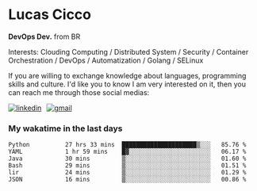 # Lucas Cicco

**DevOps Dev.** from BR

Interests: Clouding Computing / Distributed System / Security / Container Orchestration / DevOps / Automatization / Golang / SELinux

If you are willing to exchange knowledge about languages, programming skills and culture. I'd like you to know I am very interested on it, then you can reach me through those social medias:

<div style="display: flex; align-items: center; gap: 10px;">
  <a href="https://www.linkedin.com/in/lucas-vitor-de-cicco" target="_blank">
    <img
      src="https://img.shields.io/badge/-LinkedIn-%230077B5?style=for-the-badge&logo=linkedin&logoColor=white"
      alt="linkedin"
      target="_blank" 
    />
  </a>
  <a href="mailto:lucasvitorx1@gmail.com">
      <img
        src="https://img.shields.io/badge/-Gmail-%23333?style=for-the-badge&logo=gmail&logoColor=white"
        alt="gmail"
        target="_blank"
      />
  </a>
</div>

### My wakatime in the last days

<!--START_SECTION:waka-->

```text
Python          27 hrs 33 mins  █████████████████████▒░░░   85.76 %
YAML            1 hr 59 mins    █▓░░░░░░░░░░░░░░░░░░░░░░░   06.17 %
Java            30 mins         ▒░░░░░░░░░░░░░░░░░░░░░░░░   01.60 %
Bash            29 mins         ▒░░░░░░░░░░░░░░░░░░░░░░░░   01.51 %
lir             24 mins         ▒░░░░░░░░░░░░░░░░░░░░░░░░   01.29 %
JSON            16 mins         ▒░░░░░░░░░░░░░░░░░░░░░░░░   00.86 %
```

<!--END_SECTION:waka-->
